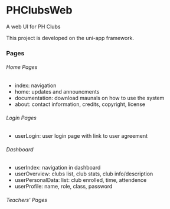 # PHClubsWeb
A web UI for PH Clubs

This project is developed on the uni-app framework.

### Pages
###### Home Pages
- index: navigation
- home: updates and announcments
- documentation: download maunals on how to use the system
- about: contact information, credits, copyright, license

###### Login Pages
- userLogin: user login page with link to user agreement

###### Dashboard
- userIndex: navigation in dashboard
- userOverview: clubs list, club stats, club info/description
- userPersonalData: list: club enrolled, time, attendence
- userProfile: name, role, class, password

###### Teachers' Pages
